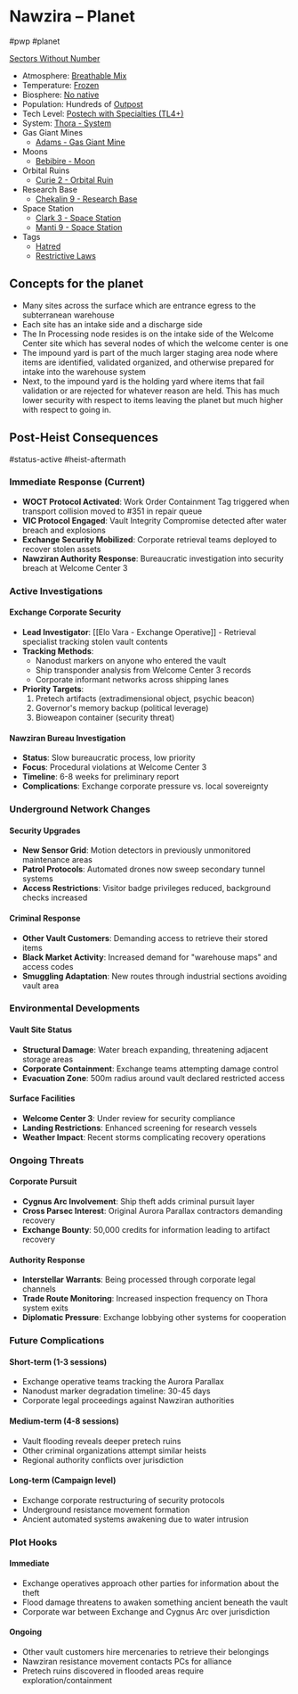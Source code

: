 # Nawzira &ndash; Planet

#pwp #planet 

[Sectors Without Number](https://sectorswithoutnumber.com/sector/bfDcBzTtgpeyLUfwzjio/planet/yqHHF3Q2R3tyxd1x5o0y)

- Atmosphere: [Breathable Mix](STARS%20WITHOUT%20NUMBER,%20FREE%20EDITION%20-%20obsidian.md#^atmosphere-breathable-mix)
- Temperature: [Frozen](STARS%20WITHOUT%20NUMBER,%20FREE%20EDITION%20-%20obsidian.md#^climate-frozen)
- Biosphere: [No native](STARS%20WITHOUT%20NUMBER,%20FREE%20EDITION%20-%20obsidian.md#^biosphere-no-native)
- Population: Hundreds of [Outpost](STARS%20WITHOUT%20NUMBER,%20FREE%20EDITION%20-%20obsidian.md#^population-size-outpost)
- Tech Level: [Postech with Specialties (TL4+)](STARS%20WITHOUT%20NUMBER,%20FREE%20EDITION%20-%20obsidian.md#^planetary-tech-level-4-specialties)
- System: [Thora - System](Thora%20-%20System.md)
- Gas Giant Mines
	- [Adams - Gas Giant Mine](Adams%20-%20Gas%20Giant%20Mine.md)
- Moons
	- [Bebibire - Moon](Bebibire%20-%20Moon.md)
- Orbital Ruins
	- [Curie 2 - Orbital Ruin](Curie%202%20-%20Orbital%20Ruin.md)
- Research Base
	- [Chekalin 9 - Research Base](Chekalin%209%20-%20Research%20Base.md)
- Space Station
	- [Clark 3 - Space Station](Clark%203%20-%20Space%20Station.md)
	- [Manti 9 - Space Station](Manti%209%20-%20Space%20Station.md)
- Tags
	- [Hatred](STARS%20WITHOUT%20NUMBER,%20FREE%20EDITION%20-%20obsidian.md#Hatred)
	- [Restrictive Laws](STARS%20WITHOUT%20NUMBER,%20FREE%20EDITION%20-%20obsidian.md#Restrictive%20Laws)


## Concepts for the planet 
 * Many sites across the surface which are entrance egress to the subterranean warehouse
 * Each site has an intake side and a discharge side
 * The In Processing node resides is on the intake side of the Welcome Center site which has several nodes of which the welcome center is one
 * The impound yard is part of the much larger staging area node where items are identified, validated organized, and otherwise prepared for intake into the warehouse system 
 * Next, to the impound yard is the holding yard where items that fail validation or are rejected for whatever reason are held.  This has much lower security with respect to items leaving the planet but much higher with respect to going in.


## Post-Heist Consequences
#status-active #heist-aftermath 

### Immediate Response (Current)
- **WOCT Protocol Activated**: Work Order Containment Tag triggered when transport collision moved to #351 in repair queue
- **VIC Protocol Engaged**: Vault Integrity Compromise detected after water breach and explosions
- **Exchange Security Mobilized**: Corporate retrieval teams deployed to recover stolen assets
- **Nawziran Authority Response**: Bureaucratic investigation into security breach at Welcome Center 3

### Active Investigations

#### Exchange Corporate Security
- **Lead Investigator**: [[Elo Vara - Exchange Operative]] - Retrieval specialist tracking stolen vault contents
- **Tracking Methods**: 
  - Nanodust markers on anyone who entered the vault
  - Ship transponder analysis from Welcome Center 3 records
  - Corporate informant networks across shipping lanes
- **Priority Targets**: 
  1. Pretech artifacts (extradimensional object, psychic beacon)
  2. Governor's memory backup (political leverage)
  3. Bioweapon container (security threat)

#### Nawziran Bureau Investigation
- **Status**: Slow bureaucratic process, low priority
- **Focus**: Procedural violations at Welcome Center 3
- **Timeline**: 6-8 weeks for preliminary report
- **Complications**: Exchange corporate pressure vs. local sovereignty

### Underground Network Changes

#### Security Upgrades
- **New Sensor Grid**: Motion detectors in previously unmonitored maintenance areas
- **Patrol Protocols**: Automated drones now sweep secondary tunnel systems
- **Access Restrictions**: Visitor badge privileges reduced, background checks increased

#### Criminal Response
- **Other Vault Customers**: Demanding access to retrieve their stored items
- **Black Market Activity**: Increased demand for "warehouse maps" and access codes
- **Smuggling Adaptation**: New routes through industrial sections avoiding vault area

### Environmental Developments

#### Vault Site Status
- **Structural Damage**: Water breach expanding, threatening adjacent storage areas
- **Corporate Containment**: Exchange teams attempting damage control
- **Evacuation Zone**: 500m radius around vault declared restricted access

#### Surface Facilities
- **Welcome Center 3**: Under review for security compliance
- **Landing Restrictions**: Enhanced screening for research vessels
- **Weather Impact**: Recent storms complicating recovery operations

### Ongoing Threats

#### Corporate Pursuit
- **Cygnus Arc Involvement**: Ship theft adds criminal pursuit layer
- **Cross Parsec Interest**: Original Aurora Parallax contractors demanding recovery
- **Exchange Bounty**: 50,000 credits for information leading to artifact recovery

#### Authority Response
- **Interstellar Warrants**: Being processed through corporate legal channels
- **Trade Route Monitoring**: Increased inspection frequency on Thora system exits
- **Diplomatic Pressure**: Exchange lobbying other systems for cooperation

### Future Complications

#### Short-term (1-3 sessions)
- Exchange operative teams tracking the Aurora Parallax
- Nanodust marker degradation timeline: 30-45 days
- Corporate legal proceedings against Nawziran authorities

#### Medium-term (4-8 sessions)
- Vault flooding reveals deeper pretech ruins
- Other criminal organizations attempt similar heists
- Regional authority conflicts over jurisdiction

#### Long-term (Campaign level)
- Exchange corporate restructuring of security protocols
- Underground resistance movement formation
- Ancient automated systems awakening due to water intrusion

### Plot Hooks

#### Immediate
- Exchange operatives approach other parties for information about the theft
- Flood damage threatens to awaken something ancient beneath the vault
- Corporate war between Exchange and Cygnus Arc over jurisdiction

#### Ongoing
- Other vault customers hire mercenaries to retrieve their belongings
- Nawziran resistance movement contacts PCs for alliance
- Pretech ruins discovered in flooded areas require exploration/containment
